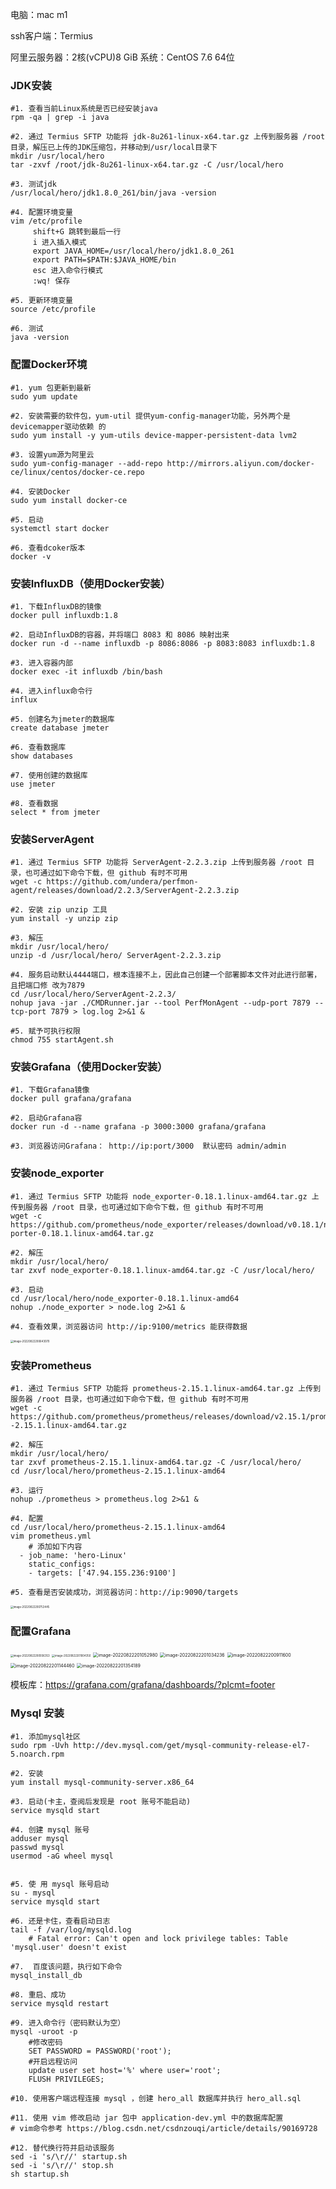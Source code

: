 电脑：mac m1

ssh客户端：Termius 

阿里云服务器：2核(vCPU)8 GiB 系统：CentOS 7.6 64位

### JDK安装

```shell
#1. 查看当前Linux系统是否已经安装java
rpm -qa | grep -i java
    
#2. 通过 Termius SFTP 功能将 jdk-8u261-linux-x64.tar.gz 上传到服务器 /root 目录，解压已上传的JDK压缩包，并移动到/usr/local目录下
mkdir /usr/local/hero
tar -zxvf /root/jdk-8u261-linux-x64.tar.gz -C /usr/local/hero

#3. 测试jdk
/usr/local/hero/jdk1.8.0_261/bin/java -version
    
#4. 配置环境变量
vim /etc/profile
     shift+G 跳转到最后一行
     i 进入插入模式
     export JAVA_HOME=/usr/local/hero/jdk1.8.0_261
     export PATH=$PATH:$JAVA_HOME/bin
     esc 进入命令行模式
     :wq! 保存
  
#5. 更新环境变量
source /etc/profile
  
#6. 测试
java -version
```

### 配置Docker环境

```shell
#1. yum 包更新到最新
sudo yum update

#2. 安装需要的软件包，yum-util 提供yum-config-manager功能，另外两个是devicemapper驱动依赖 的
sudo yum install -y yum-utils device-mapper-persistent-data lvm2

#3. 设置yum源为阿里云
sudo yum-config-manager --add-repo http://mirrors.aliyun.com/docker-ce/linux/centos/docker-ce.repo

#4. 安装Docker
sudo yum install docker-ce

#5. 启动
systemctl start docker

#6. 查看dcoker版本
docker -v
```

### 安装InfluxDB（使用Docker安装）

```shell
#1. 下载InfluxDB的镜像
docker pull influxdb:1.8

#2. 启动InfluxDB的容器，并将端口 8083 和 8086 映射出来
docker run -d --name influxdb -p 8086:8086 -p 8083:8083 influxdb:1.8

#3. 进入容器内部
docker exec -it influxdb /bin/bash

#4. 进入influx命令行
influx

#5. 创建名为jmeter的数据库
create database jmeter

#6. 查看数据库
show databases

#7. 使用创建的数据库
use jmeter

#8. 查看数据
select * from jmeter
```

### 安装ServerAgent

```shell
#1. 通过 Termius SFTP 功能将 ServerAgent-2.2.3.zip 上传到服务器 /root 目录，也可通过如下命令下载，但 github 有时不可用
wget -c https://github.com/undera/perfmon-agent/releases/download/2.2.3/ServerAgent-2.2.3.zip

#2. 安装 zip unzip 工具
yum install -y unzip zip

#3. 解压
mkdir /usr/local/hero/
unzip -d /usr/local/hero/ ServerAgent-2.2.3.zip

#4. 服务启动默认4444端口，根本连接不上，因此自己创建一个部署脚本文件对此进行部署，且把端口修 改为7879
cd /usr/local/hero/ServerAgent-2.2.3/
nohup java -jar ./CMDRunner.jar --tool PerfMonAgent --udp-port 7879 --tcp-port 7879 > log.log 2>&1 &

#5. 赋予可执行权限
chmod 755 startAgent.sh
```



### 安装Grafana（使用Docker安装）

```shell
#1. 下载Grafana镜像
docker pull grafana/grafana

#2. 启动Grafana容
docker run -d --name grafana -p 3000:3000 grafana/grafana

#3. 浏览器访问Grafana： http://ip:port/3000  默认密码 admin/admin
```

### 安装node_exporter

```shell
#1. 通过 Termius SFTP 功能将 node_exporter-0.18.1.linux-amd64.tar.gz 上传到服务器 /root 目录，也可通过如下命令下载，但 github 有时不可用
wget -c https://github.com/prometheus/node_exporter/releases/download/v0.18.1/node_ex porter-0.18.1.linux-amd64.tar.gz

#2. 解压
mkdir /usr/local/hero/
tar zxvf node_exporter-0.18.1.linux-amd64.tar.gz -C /usr/local/hero/

#3. 启动
cd /usr/local/hero/node_exporter-0.18.1.linux-amd64
nohup ./node_exporter > node.log 2>&1 &

#4. 查看效果，浏览器访问 http://ip:9100/metrics 能获得数据
```

<img src="assets/image-20220822200643070.png" alt="image-20220822200643070" style="zoom:30%;" />

### 安装Prometheus

```shell
#1. 通过 Termius SFTP 功能将 prometheus-2.15.1.linux-amd64.tar.gz 上传到服务器 /root 目录，也可通过如下命令下载，但 github 有时不可用
wget -c https://github.com/prometheus/prometheus/releases/download/v2.15.1/prometheus -2.15.1.linux-amd64.tar.gz

#2. 解压
mkdir /usr/local/hero/
tar zxvf prometheus-2.15.1.linux-amd64.tar.gz -C /usr/local/hero/
cd /usr/local/hero/prometheus-2.15.1.linux-amd64

#3. 运行
nohup ./prometheus > prometheus.log 2>&1 &

#4. 配置
cd /usr/local/hero/prometheus-2.15.1.linux-amd64
vim prometheus.yml
	# 添加如下内容
  - job_name: 'hero-Linux'
    static_configs:
    - targets: ['47.94.155.236:9100']
   
#5. 查看是否安装成功，浏览器访问：http://ip:9090/targets
```

<img src="assets/image-20220822200753445.png" alt="image-20220822200753445" style="zoom:30%;" />

### 配置Grafana

<img src="assets/image-20220822200936353.png" alt="image-20220822200936353" style="zoom:30%;" />

<img src="assets/image-20220822201004350.png" alt="image-20220822201004350" style="zoom:30%;" />

<img src="assets/image-20220822201052980.png" alt="image-20220822201052980" style="zoom:50%;" />

<img src="assets/image-20220822201034236.png" alt="image-20220822201034236" style="zoom:50%;" />

<img src="assets/image-20220822200911600.png" alt="image-20220822200911600" style="zoom:50%;" />

<img src="assets/image-20220822201144460.png" alt="image-20220822201144460" style="zoom:50%;" />

<img src="assets/image-20220822201354189.png" alt="image-20220822201354189" style="zoom:50%;" />

模板库：https://grafana.com/grafana/dashboards/?plcmt=footer

### Mysql 安装

```shell
#1. 添加mysql社区
sudo rpm -Uvh http://dev.mysql.com/get/mysql-community-release-el7-5.noarch.rpm

#2. 安装
yum install mysql-community-server.x86_64

#3. 启动(卡主，查阅后发现是 root 账号不能启动)
service mysqld start

#4. 创建 mysql 账号
adduser mysql
passwd mysql
usermod -aG wheel mysql


#5. 使 用 mysql 账号启动
su - mysql
service mysqld start

#6. 还是卡住，查看启动日志
tail -f /var/log/mysqld.log
	# Fatal error: Can't open and lock privilege tables: Table 		  'mysql.user' doesn't exist
	
#7.  百度该问题，执行如下命令
mysql_install_db

#8. 重启、成功
service mysqld restart

#9. 进入命令行（密码默认为空）
mysql -uroot -p
	#修改密码
	SET PASSWORD = PASSWORD('root');
	#开启远程访问
	update user set host='%' where user='root';
	FLUSH PRIVILEGES;

#10. 使用客户端远程连接 mysql ，创建 hero_all 数据库并执行 hero_all.sql

#11. 使用 vim 修改启动 jar 包中 application-dev.yml 中的数据库配置
# vim命令参考 https://blog.csdn.net/csdnzouqi/article/details/90169728

#12. 替代换行符并启动该服务
sed -i 's/\r//' startup.sh
sed -i 's/\r//' stop.sh
sh startup.sh
```

